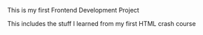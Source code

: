 This is my first Frontend Development Project

This includes the stuff I learned from my first HTML crash course